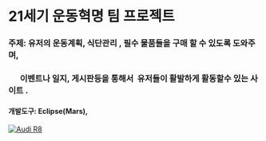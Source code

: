 # 21세기 운동혁명 팀 프로젝트

### 주제: 유저의 운동계획, 식단관리 , 필수 물품들을 구매 할 수 있도록 도와주며, 
###       이벤트나 일지, 게시판등을 통해서  유저들이 활발하게 활동할수 있는 사이트 .

#### 개발도구: Eclipse(Mars),

[![Audi R8](http://img.youtube.com/vi/KOxbO0EI4MA/0.jpg)](https://www.youtube.com/watch?v=KOxbO0EI4MA "Audi R8")

